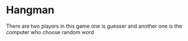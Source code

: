 # Hangman
There are two players in this game
one is guesser and another one is the computer who choose random word